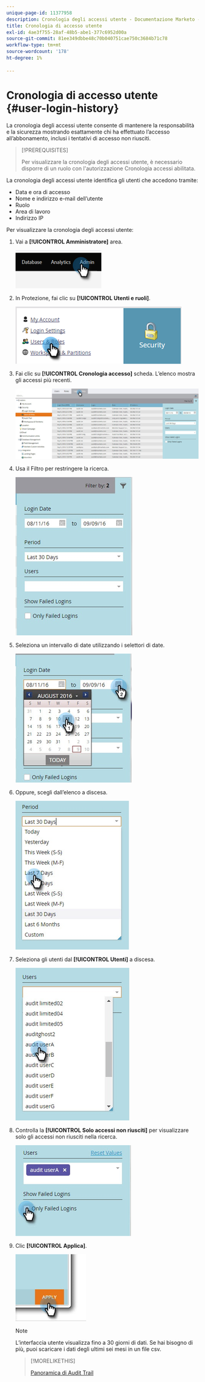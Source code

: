 ```yaml
---
unique-page-id: 11377958
description: Cronologia degli accessi utente - Documentazione Marketo - Documentazione del prodotto
title: Cronologia di accesso utente
exl-id: 4ae3f755-28af-48b5-abe1-377c6952d00a
source-git-commit: 81ee349dbbe48c70b040751cae750c3684b71c78
workflow-type: tm+mt
source-wordcount: '178'
ht-degree: 1%

---
```


# Cronologia di accesso utente {#user-login-history}

La cronologia degli accessi utente consente di mantenere la responsabilità e la sicurezza mostrando esattamente chi ha effettuato l’accesso all’abbonamento, inclusi i tentativi di accesso non riusciti.

>[!PREREQUISITES]
>
>Per visualizzare la cronologia degli accessi utente, è necessario disporre di un ruolo con l&#39;autorizzazione Cronologia accessi abilitata.

La cronologia degli accessi utente identifica gli utenti che accedono tramite:

* Data e ora di accesso
* Nome e indirizzo e-mail dell’utente
* Ruolo
* Area di lavoro
* Indirizzo IP

Per visualizzare la cronologia degli accessi utente:

1. Vai a **[!UICONTROL Amministratore]** area.

   ![](assets/user-login-history-1.png)

1. In Protezione, fai clic su **[!UICONTROL Utenti e ruoli]**.

   ![](assets/user-login-history-2.png)

1. Fai clic su **[!UICONTROL Cronologia accesso]** scheda. L’elenco mostra gli accessi più recenti.

   ![](assets/user-login-history-3.png)

1. Usa il Filtro per restringere la ricerca.

   ![](assets/user-login-history-4.png)

1. Seleziona un intervallo di date utilizzando i selettori di date.

   ![](assets/user-login-history-5.png)

1. Oppure, scegli dall’elenco a discesa.

   ![](assets/user-login-history-6.png)

1. Seleziona gli utenti dal **[!UICONTROL Utenti]** a discesa.

   ![](assets/user-login-history-7.png)

1. Controlla la **[!UICONTROL Solo accessi non riusciti]** per visualizzare solo gli accessi non riusciti nella ricerca.

   ![](assets/user-login-history-8.png)

1. Clic **[!UICONTROL Applica]**.

   ![](assets/user-login-history-9.png)

   >[!NOTE]
   >
   >L’interfaccia utente visualizza fino a 30 giorni di dati. Se hai bisogno di più, puoi scaricare i dati degli ultimi sei mesi in un file csv.

   >[!MORELIKETHIS]
   >
   >[Panoramica di Audit Trail](/help/marketo/product-docs/administration/audit-trail/audit-trail-overview.md)
